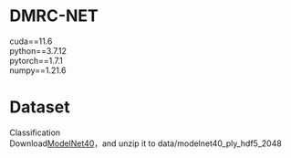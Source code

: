# DMRC-NET
cuda==11.6<br />
python==3.7.12<br />
pytorch==1.7.1<br />
numpy==1.21.6<br />
# Dataset
Classification<br />
Download[ModelNet40]((https://vision.cs.princeton.edu/projects/2014/ModelNet/) "ModelNet40")，and unzip it to data/modelnet40_ply_hdf5_2048
